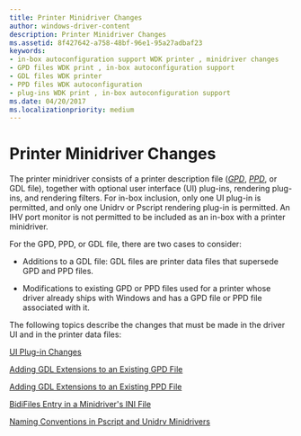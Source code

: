 ```yaml
---
title: Printer Minidriver Changes
author: windows-driver-content
description: Printer Minidriver Changes
ms.assetid: 8f427642-a758-48bf-96e1-95a27adbaf23
keywords:
- in-box autoconfiguration support WDK printer , minidriver changes
- GPD files WDK print , in-box autoconfiguration support
- GDL files WDK printer
- PPD files WDK autoconfiguration
- plug-ins WDK print , in-box autoconfiguration support
ms.date: 04/20/2017
ms.localizationpriority: medium
---
```


# Printer Minidriver Changes


The printer minidriver consists of a printer description file ([*GPD*](https://msdn.microsoft.com/library/windows/hardware/ff556283#wdkgloss-generic-printer-description--gpd-), [*PPD*](https://msdn.microsoft.com/library/windows/hardware/ff556325#wdkgloss-postscript-printer-description--ppd-), or GDL file), together with optional user interface (UI) plug-ins, rendering plug-ins, and rendering filters. For in-box inclusion, only one UI plug-in is permitted, and only one Unidrv or Pscript rendering plug-in is permitted. An IHV port monitor is not permitted to be included as an in-box with a printer minidriver.

For the GPD, PPD, or GDL file, there are two cases to consider:

-   Additions to a GDL file: GDL files are printer data files that supersede GPD and PPD files.

-   Modifications to existing GPD or PPD files used for a printer whose driver already ships with Windows and has a GPD file or PPD file associated with it.

The following topics describe the changes that must be made in the driver UI and in the printer data files:

[UI Plug-in Changes](ui-plug-in-changes.md)

[Adding GDL Extensions to an Existing GPD File](adding-gdl-extensions-to-an-existing-gpd-file.md)

[Adding GDL Extensions to an Existing PPD File](adding-gdl-extensions-to-an-existing-ppd-file.md)

[BidiFiles Entry in a Minidriver's INI File](bidifiles-entry-in-a-minidriver-s-ini-file.md)

[Naming Conventions in Pscript and Unidrv Minidrivers](naming-conventions-in-pscript-and-unidrv-minidrivers.md)

 

 




